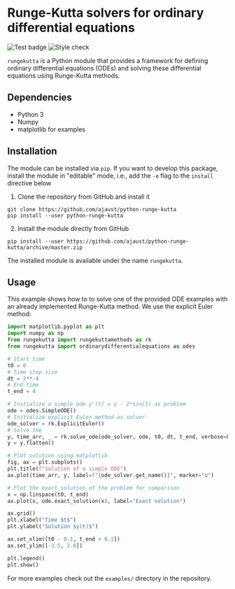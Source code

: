 # Runge-Kutta solvers for ordinary differential equations

![Test
badge](https://github.com/ajaust/python-runge-kutta/actions/workflows/tests.yml/badge.svg)
![Style
check](https://github.com/ajaust/python-runge-kutta/actions/workflows/style-check.yml/badge.svg)

`rungekutta` is a Python module that provides a framework for defining
ordinary differential equations (ODEs) and solving these differential
equations using Runge-Kutta methods.

## Dependencies

- Python 3
- Numpy
- matplotlib for examples

## Installation

The module can be installed via `pip`. If you want to develop this
package, install the module in "editable" mode, i.e., add the `-e`
flag to the `install` directive below

1.  Clone the repository from GitHub and install it

```
git clone https://github.com/ajaust/python-runge-kutta
pip install --user python-runge-kutta
```

2.  Install the module directly from GitHub

```
pip install --user https://github.com/ajaust/python-runge-kutta/archive/master.zip
```

The installed module is available under the name `rungekutta`.

## Usage

This example shows how to to solve one of the provided ODE examples with
an already implemented Runge-Kutta method. We use the explicit Euler
method:

``` python
import matplotlib.pyplot as plt
import numpy as np
from rungekutta import rungekuttamethods as rk
from rungekutta import ordinarydifferentialequations as odes

# Start time
t0 = 0
# Time step size
dt = 2**-4
# End time
t_end = 4

# Initialize a simple ode y'(t) = y - 2*sin(t) as problem
ode = odes.SimpleODE()
# Initialize explicit Euler method as solver
ode_solver = rk.ExplicitEuler()
# Solve the
y, time_arr, _ = rk.solve_ode(ode_solver, ode, t0, dt, t_end, verbose=False)
y = y.flatten()

# Plot solution using matplotlib
fig, ax = plt.subplots()
plt.title(f"Solution of a simple ODE")
ax.plot(time_arr, y, label=f"{ode_solver.get_name()}", marker="o")

# Plot the exact solution of the problem for comparison
x = np.linspace(t0, t_end)
ax.plot(x, ode.exact_solution(x), label="Exact solution")

ax.grid()
plt.xlabel("Time $t$")
plt.ylabel("Solution $y(t)$")

ax.set_xlim([t0 - 0.1, t_end + 0.1])
ax.set_ylim([-3.5, 2.0])

plt.legend()
plt.show()
```

For more examples check out the `examples/` directory in the repository.
